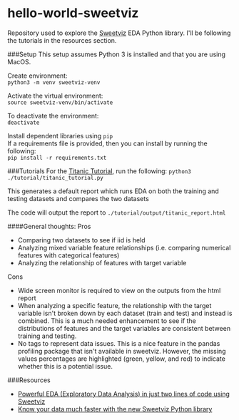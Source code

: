 # hello-world-sweetviz
Repository used to explore the 
[Sweetviz](https://github.com/fbdesignpro/sweetviz) EDA Python library. I'll 
be following the tutorials in the resources section.

###Setup
This setup assumes Python 3 is installed and that you are using MacOS.

Create environment:  
`python3 -m venv sweetviz-venv`

Activate the virtual environment:  
`source sweetviz-venv/bin/activate`

To deactivate the environment:  
`deactivate`

Install dependent libraries using `pip`  
If a requirements file is provided, then you can install by running the 
following:  
`pip install -r requirements.txt` 

###Tutorials
For the 
[Titanic Tutorial](https://towardsdatascience.com/powerful-eda-exploratory-data-analysis-in-just-two-lines-of-code-using-sweetviz-6c943d32f34), run the following: 
`python3 ./tutorial/titanic_tutorial.py`

This generates a default report which runs EDA on both the training and testing
datasets and compares the two datasets

The code will output the report to `./tutorial/output/titanic_report.html`

####General thoughts:
Pros 
* Comparing two datasets to see if iid is held
* Analyzing mixed variable feature relationships (i.e. comparing numerical 
features with categorical features)
* Analyzing the relationship of features with target variable

Cons
* Wide screen monitor is required to view on the outputs from the html report
* When analyzing a specific feature, the relationship with the target variable 
isn't broken down by each dataset (train and test) and instead is combined. 
This is a much needed enhancement  to see if the distributions of features and 
the target variables are consistent between training and testing.
* No tags to represent data issues. This is a nice feature in the pandas profiling
package that isn't available in sweetviz. However, the missing values percentages are 
highlighted (green, yellow, and red) to indicate whether this is a potential issue.

###Resources
* [Powerful EDA (Exploratory Data Analysis) in just two lines of code using Sweetviz](https://towardsdatascience.com/powerful-eda-exploratory-data-analysis-in-just-two-lines-of-code-using-sweetviz-6c943d32f34)
* [Know your data much faster with the new Sweetviz Python library](https://www.kdnuggets.com/2021/03/know-your-data-much-faster-sweetviz-python-library.html)